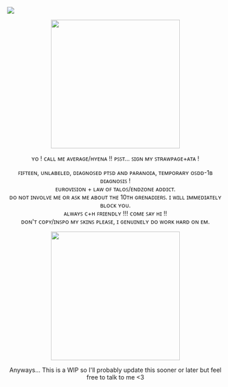 
![](https://komarev.com/ghpvc/?username=AverageVaeb&color=lightgrey&label= ⛏Competitors )

<p align="center">
<img src="https://i.pinimg.com/736x/f0/45/f7/f045f7a5dfff4eb1f070f67a8ae79cac.jpg" width=300 height=300>
</p>



<div align="center">
ʏᴏ ! ᴄᴀʟʟ ᴍᴇ ᴀᴠᴇʀᴀɢᴇ/ʜʏᴇɴᴀ !! ᴘꜱꜱᴛ... ꜱɪɢɴ ᴍʏ ꜱᴛʀᴀᴡᴘᴀɢᴇ+ᴀᴛᴀ !

<p/>
  
<div align="center">
ꜰɪꜰᴛᴇᴇɴ, ᴜɴʟᴀʙᴇʟᴇᴅ, ᴅɪᴀɢɴᴏꜱᴇᴅ ᴘᴛꜱᴅ ᴀɴᴅ ᴘᴀʀᴀɴᴏɪᴀ, ᴛᴇᴍᴘᴏʀᴀʀʏ ᴏꜱᴅᴅ-1ʙ ᴅɪᴀɢɴᴏꜱɪꜱ !
  
<div align="center">
ᴇᴜʀᴏᴠɪꜱɪᴏɴ + ʟᴀᴡ ᴏꜰ ᴛᴀʟᴏꜱ/ᴇɴᴅᴢᴏɴᴇ ᴀᴅᴅɪᴄᴛ.
  
<div align="center">
ᴅᴏ ɴᴏᴛ ɪɴᴠᴏʟᴠᴇ ᴍᴇ ᴏʀ ᴀꜱᴋ ᴍᴇ ᴀʙᴏᴜᴛ ᴛʜᴇ 10ᴛʜ ɢʀᴇɴᴀᴅɪᴇʀꜱ. ɪ ᴡɪʟʟ ɪᴍᴍᴇᴅɪᴀᴛᴇʟʏ ʙʟᴏᴄᴋ ʏᴏᴜ.

<div align="center">
ᴀʟᴡᴀʏꜱ ᴄ+ʜ ꜰʀɪᴇɴᴅʟʏ !!! ᴄᴏᴍᴇ ꜱᴀʏ ʜɪ !!

<div align="center">
ᴅᴏɴ'ᴛ ᴄᴏᴘʏ/ɪɴꜱᴘᴏ ᴍʏ ꜱᴋɪɴꜱ ᴘʟᴇᴀꜱᴇ, ɪ ɢᴇɴᴜɪɴᴇʟʏ ᴅᴏ ᴡᴏʀᴋ ʜᴀʀᴅ ᴏɴ ᴇᴍ.

<p align="center">
<img src="https://images-wixmp-ed30a86b8c4ca887773594c2.wixmp.com/f/abe0290f-818c-4165-8053-fe76f7547091/diq3uwt-27c5d973-8778-40ba-b30b-6d1890f4daaf.png?token=eyJ0eXAiOiJKV1QiLCJhbGciOiJIUzI1NiJ9.eyJzdWIiOiJ1cm46YXBwOjdlMGQxODg5ODIyNjQzNzNhNWYwZDQxNWVhMGQyNmUwIiwiaXNzIjoidXJuOmFwcDo3ZTBkMTg4OTgyMjY0MzczYTVmMGQ0MTVlYTBkMjZlMCIsIm9iaiI6W1t7InBhdGgiOiJcL2ZcL2FiZTAyOTBmLTgxOGMtNDE2NS04MDUzLWZlNzZmNzU0NzA5MVwvZGlxM3V3dC0yN2M1ZDk3My04Nzc4LTQwYmEtYjMwYi02ZDE4OTBmNGRhYWYucG5nIn1dXSwiYXVkIjpbInVybjpzZXJ2aWNlOmZpbGUuZG93bmxvYWQiXX0._E9EXqdkgWv0Rs4YpibGHIKOuuBYRonediWtN2WadXA" width=300 height=300>


<div align="center">
Anyways... This is a WIP so I'll probably update this sooner or later but feel free to talk to me <3
